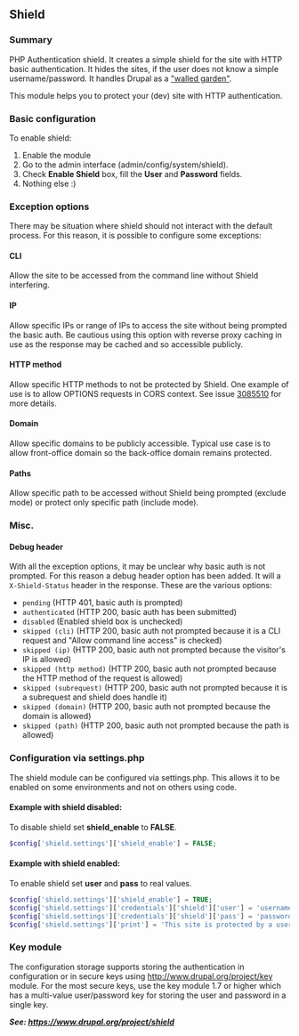 Shield
------

### Summary

PHP Authentication shield. It creates a simple shield for the site with HTTP
basic authentication. It hides the sites, if the user does not know a simple
username/password. It handles Drupal as a
["walled garden"](http://en.wikipedia.org/wiki/Walled_garden_%28technology%29).

This module helps you to protect your (dev) site with HTTP authentication.

### Basic configuration

To enable shield:

1. Enable the module
2. Go to the admin interface (admin/config/system/shield).
3. Check **Enable Shield** box, fill the **User** and **Password** fields.
4. Nothing else :)

### Exception options

There may be situation where shield should not interact with the default process. For
this reason, it is possible to configure some exceptions:

#### CLI
Allow the site to be accessed from the command line without Shield interfering.

#### IP
Allow specific IPs or range of IPs to access the site without being prompted the
basic auth. Be cautious using this option with reverse proxy caching in use as the
response may be cached and so accessible publicly.

#### HTTP method
Allow specific HTTP methods to not be protected by Shield. One example of use is
to allow OPTIONS requests in CORS context. See issue [3085510](https://www.drupal.org/project/shield/issues/3085510)
for more details.

#### Domain
Allow specific domains to be publicly accessible. Typical use case is to allow
front-office domain so the back-office domain remains protected.

#### Paths
Allow specific path to be accessed without Shield being prompted (exclude mode) or
protect only specific path (include mode).

### Misc.

#### Debug header
With all the exception options, it may be unclear why basic auth is not prompted.
For this reason a debug header option has been added. It will a `X-Shield-Status`
header in the response. These are the various options:
- `pending` (HTTP 401, basic auth is prompted)
- `authenticated` (HTTP 200, basic auth has been submitted)
- `disabled` (Enabled shield box is unchecked)
- `skipped (cli)` (HTTP 200, basic auth not prompted because it is a CLI request 
and "Allow command line access" is checked)
- `skipped (ip)` (HTTP 200, basic auth not prompted because the visitor's IP is
allowed)
- `skipped (http method)` (HTTP 200, basic auth not prompted because the HTTP
method of the request is allowed)
- `skipped (subrequest)` (HTTP 200, basic auth not prompted because it is
a subrequest and shield does handle it)
- `skipped (domain)` (HTTP 200, basic auth not prompted because the domain is
allowed)
- `skipped (path)` (HTTP 200, basic auth not prompted because the path is allowed)

### Configuration via settings.php

The shield module can be configured via settings.php. This allows
it to be enabled on some environments and not on others using code.

#### Example with shield disabled:
To disable shield set **shield_enable** to **FALSE**.

```php
$config['shield.settings']['shield_enable'] = FALSE;
```
#### Example with shield enabled:
To enable shield set **user** and **pass** to real values.

```php
$config['shield.settings']['shield_enable'] = TRUE;
$config['shield.settings']['credentials']['shield']['user'] = 'username';
$config['shield.settings']['credentials']['shield']['pass'] = 'password';
$config['shield.settings']['print'] = 'This site is protected by a username and password.';
```

### Key module

The configuration storage supports storing the authentication in configuration
or in secure keys using http://www.drupal.org/project/key module. For the most
secure keys, use the key module 1.7 or higher which has a multi-value
user/password key for storing the user and password in a single key.

***See: <https://www.drupal.org/project/shield>***

